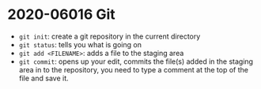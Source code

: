 # 2020-06016 Git

- `git init`: create a git repository in the current directory
- `git status`: tells you what is going on
- `git add <FILENAME>`: adds a file to the staging area
- `git commit`: opens up your edit, commits the file(s) added in the staging area in to the repository, you need to type a comment at the top of the file and save it.
